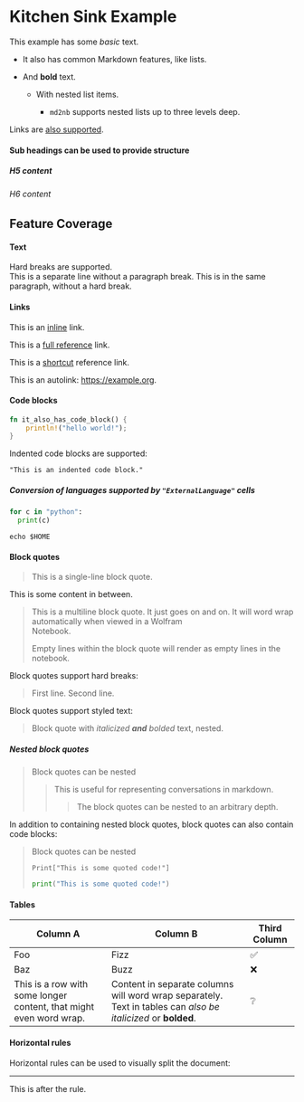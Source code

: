 # Kitchen Sink Example

This example has some *basic* text.

* It also has common Markdown features, like lists.

* And **bold** text.
  
  * With nested list items.
    
    * `md2nb` supports nested lists up to three levels deep.

Links are [also supported](https://example.org).

#### Sub headings can be used to provide structure

##### H5 content

###### H6 content

## Feature Coverage

#### Text

Hard breaks are supported.  
This is a separate line without a paragraph break.
This is in the same paragraph, without a hard break.

#### Links

This is an [inline](https://example.org) link.

This is a [full reference][full reference] link.

This is a [shortcut] reference link.

This is an autolink: <https://example.org>.

[full reference]: https://example.org
[shortcut]: https://example.org

#### Code blocks

```rust
fn it_also_has_code_block() {
    println!("hello world!");
}
```

Indented code blocks are supported:

    "This is an indented code block."

##### Conversion of languages supported by `"ExternalLanguage"` cells

```python
for c in "python":
  print(c)
```

```shell
echo $HOME
```

#### Block quotes

 > 
 > This is a single-line block quote.

This is some content in between.

 > 
 > This is a multiline block quote.
 > It just goes on and on. It will word wrap automatically when viewed in a Wolfram  
 > Notebook.
 > 
 > Empty lines within the block quote will render as empty lines in the notebook.

Block quotes support hard breaks:

 > 
 > First line.
 > Second line.

Block quotes support styled text:

 > 
 > Block quote with *italicized **and** bolded* text, nested.

##### Nested block quotes

 > 
 > Block quotes can be nested
 > 
 >  > 
 >  > This is useful for representing conversations in markdown.
 >  > 
 >  >  > 
 >  >  > The block quotes can be nested to an arbitrary depth.

In addition to containing nested block quotes, block quotes can also contain code blocks:

 > 
 > Block quotes can be nested
 > 
 > ```wolfram
 > Print["This is some quoted code!"]
 > ```
 > 
 > ```python
 > print("This is some quoted code!")
 > ```

#### Tables

|Column A|Column B|Third Column|
|--------|--------|------------|
|Foo|Fizz|✅|
|Baz|Buzz|❌|
|This is a row with some longer content, that might even word wrap.|Content in separate columns will word wrap separately. Text in tables can *also be italicized* or **bolded**.|❔|

#### Horizontal rules

Horizontal rules can be used to visually split the document:

---

This is after the rule.